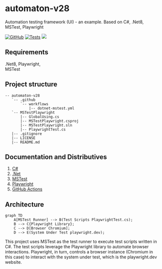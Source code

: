 # automaton-v28

Automation testing framework (UI) - an example. Based on C#, .Net8, MSTest, Playwright

[![GitHub](https://img.shields.io/github/license/mashape/apistatus.svg)](https://github.com/BurhanH/automaton-v28/blob/master/LICENSE)
[![Tests](https://github.com/BurhanH/automaton-v28/actions/workflows/dotnet-mstest.yml/badge.svg)](https://github.com/BurhanH/automaton-v28/actions/workflows/dotnet-mstest.yml)
![](https://badgen.net/static/made/by%20human/green)

## Requirements
.Net8, Playwright, <br>
MSTest<br>

## Project structure
```text
-- automaton-v28
   `-- .github
       `-- workflows
           |-- dotnet-mstest.yml
   `-- MSTestPlaywright
       |-- GlobalUsing.cs
       |-- MSTestPlaywright.csproj
       |-- MSTestPlaywright.sln
       |-- PlaywrightTest.cs
   |-- .gitignore
   |-- LICENSE
   |-- README.md
```

## Documentation and Distributives

1. [C#](https://learn.microsoft.com/en-us/dotnet/csharp/)
2. [.Net](https://dotnet.microsoft.com/en-us/learn/dotnet/what-is-dotnet)
3. [MSTest](https://learn.microsoft.com/en-us/dotnet/core/testing/unit-testing-csharp-with-mstest)
4. [Playwright](https://playwright.dev/dotnet/)
5. [GitHub Actions](https://github.com/features/actions)

## Architecture
```mermaid
graph TD
    A[MSTest Runner] --> B(Test Scripts PlaywrightTest.cs);
    B --> C{Playwright Library};
    C --> D[Browser Chromium];
    D --> E(System Under Test playwright.dev);
```

This project uses MSTest as the test runner to execute test scripts written in C#. The test scripts leverage the Playwright library to automate browser interactions. Playwright, in turn, controls a browser instance (Chromium in this case) to interact with the system under test, which is the playwright.dev website.
